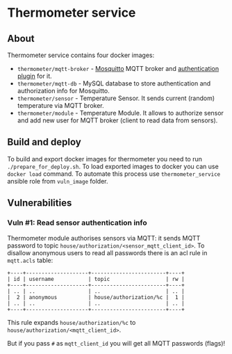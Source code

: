 # Thermometer service

## About

Thermometer service contains four docker images:
* `thermometer/mqtt-broker` - [Mosquitto](https://mosquitto.org/) MQTT broker and [authentication plugin](https://github.com/jpmens/mosquitto-auth-plug) for it.
* `thermometer/mqtt-db` - MySQL database to store authentication and authorization info for Mosquitto.
* `thermometer/sensor` - Temperature Sensor. It sends current (random) temperature via MQTT broker.
* `thermometer/module` - Temperature Module. It allows to authorize sensor and add new user for MQTT broker (client to read data from sensors).

## Build and deploy

To build and export docker images for thermometer you need to run `./prepare_for_deploy.sh`. To load exported images to docker you can use `docker load` command. To automate this process use `thermometer_service` ansible role from `vuln_image` folder.

## Vulnerabilities

### Vuln #1: Read sensor authentication info

Thermometer module authorises sensors via MQTT: it sends MQTT password to topic `house/authorization/<sensor_mqtt_client_id>`.
To disallow anonymous users to read all passwords there is an acl rule in `mqtt.acls` table:

```
+----+--------------------+------------------------+----+
| id | username           | topic                  | rw |
+----+--------------------+------------------------+----+
| .. | ..                 | ..                     | .. |
|  2 | anonymous          | house/authorization/%c |  1 |
| .. | ..                 | ..                     | .. |
+----+--------------------+------------------------+----+
```

This rule expands `house/authorization/%c` to `house/authorization/<mqtt_client_id>`.

But if you pass `#` as `mqtt_client_id` you will get all MQTT passwords (flags)!

